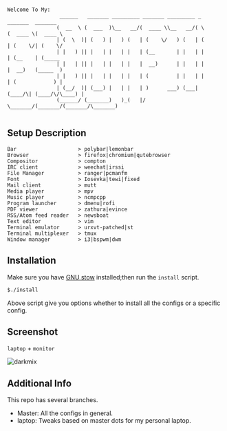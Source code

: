 ```

Welcome To My:
                 ______   _______ _________ _______ _________ _        _______  _______ 
                (  __  \ (  ___  )\__   __/(  ____ \\__   __/( \      (  ____ \(  ____ \
                | (  \  )| (   ) |   ) (   | (    \/   ) (   | (      | (    \/| (    \/
                | |   ) || |   | |   | |   | (__       | |   | |      | (__    | (_____ 
                | |   | || |   | |   | |   |  __)      | |   | |      |  __)   (_____  )
                | |   ) || |   | |   | |   | (         | |   | |      | (            ) |
                | (__/  )| (___) |   | |   | )      ___) (___| (____/\| (____/\/\____) |
                (______/ (_______)   )_(   |/       \_______/(_______/(_______/\_______)
             
```

Setup Description
-----------------
```
Bar                    > polybar|lemonbar
Browser                > firefox|chromium|qutebrowser
Compositor             > compton
IRC client             > weechat|irssi
File Manager           > ranger|pcmanfm
Font                   > Iosevka|tewi|fixed
Mail client            > mutt
Media player           > mpv
Music player           > ncmpcpp
Program launcher       > dmenu|rofi
PDF viewer             > zathura|evince
RSS/Atom feed reader   > newsboat
Text editor            > vim
Terminal emulator      > urxvt-patched|st
Terminal multiplexer   > tmux
Window manager         > i3|bspwm|dwm
```

Installation
------------

Make sure you have [GNU stow] installed;then run the `install` script.

```bash
$./install
```

Above script give you options whether to install all the configs or a
specific config.

Screenshot
----------

`laptop` + `monitor`

![darkmix](https://camo.githubusercontent.com/c07a0e0ba29b46b4d5dbd9386ff41b3f41806d62/68747470733a2f2f692e726564642e69742f7375346638356132346d7932312e706e67)

Additional Info
---------------
This repo has several branches.

+ Master: All the configs in general.
+ laptop: Tweaks based on master dots for my personal laptop.

[GNU stow]: https://www.gnu.org/s/stow/manual/stow.html
